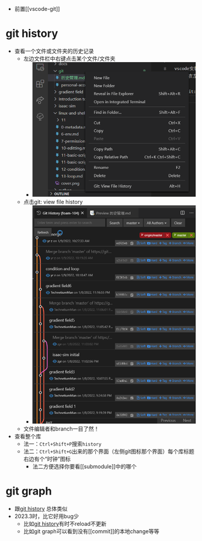 - 前置[[vscode-git]]
# git history
- 查看一个文件或文件夹的历史记录
  - 左边文件栏中右键点击某个文件/文件夹
    - ![](git-history1.png)
  - 点击git: view file history
    - ![](git-history2.png)
  - 文件编辑者和branch一目了然！
- 查看整个库
  - 法一：`Ctrl+Shift+P`搜索`history`
  - 法二：`Ctrl+Shift+G`出来的那个界面（左侧git图标那个界面）每个库标题右边有个“时钟”图标
    - 法二方便选择你要看[[submodule]]中的哪个
# git graph
- 跟[git history](#git-history) 总体类似
- 2023.3时，比它好用bug少
  - 比如[git history](#git-history)有时不reload不更新
  - 比如git graph可以看到没有[[commit]]的本地change等等